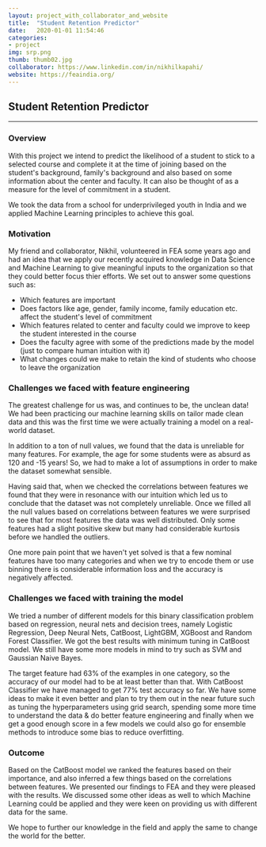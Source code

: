 ```yaml
---
layout: project_with_collaborator_and_website
title:  "Student Retention Predictor"
date:   2020-01-01 11:54:46
categories:
- project
img: srp.png
thumb: thumb02.jpg
collaborator: https://www.linkedin.com/in/nikhilkapahi/
website: https://feaindia.org/
---
```

## Student Retention Predictor
------------

### Overview
With this project we intend to predict the likelihood of a student to stick to a selected course and complete it at the time of joining based on the student's background, family's background and also based on some information about the center and faculty. It can also be thought of as a measure for the level of commitment in a student.

We took the data from a school for underprivileged youth in India and we applied Machine Learning principles to achieve this goal.

### Motivation
My friend and collaborator, Nikhil, volunteered in FEA some years ago and had an idea that we apply our recently acquired knowledge in Data Science and Machine Learning to give meaningful inputs to the organization so that they could better focus thier efforts. We set out to answer some questions such as:
* Which features are important
* Does factors like age, gender, family income, family education etc. affect the student's level of commitment
* Which features related to center and faculty could we improve to keep the student interested in the course
* Does the faculty agree with some of the predictions made by the model (just to compare human intuition with it)
* What changes could we make to retain the kind of students who choose to leave the organization

### Challenges we faced with feature engineering
The greatest challenge for us was, and continues to be, the unclean data! We had been practicing our machine learning skills on tailor made clean data and this was the first time we were actually training a model on a real-world dataset.

In addition to a ton of null values, we found that the data is unreliable for many features. For example, the age for some students were as absurd as 120 and -15 years! So, we had to make a lot of assumptions in order to make the dataset somewhat sensible.

Having said that, when we checked the correlations between features we found that they were in resonance with our intuition which led us to conclude that the dataset was not completely unreliable. Once we filled all the null values based on correlations between features we were surprised to see that for most features the data was well distributed. Only some features had a slight positive skew but many had considerable kurtosis before we handled the outliers.

One more pain point that we haven't yet solved is that a few nominal features have too many categories and when we try to encode them or use binning there is considerable information loss and the accuracy is negatively affected.

### Challenges we faced with training the model
We tried a number of different models for this binary classification problem based on regression, neural nets and decision trees, namely Logistic Regression, Deep Neural Nets, CatBoost, LightGBM, XGBoost and Random Forest Classifier. We got the best results with minimum tuning in CatBoost model. We still have some more models in mind to try such as SVM and Gaussian Naive Bayes.

The target feature had 63% of the examples in one category, so the accuracy of our model had to be at least better than that. With CatBoost Classifier we have managed to get 77% test accuracy so far. We have some ideas to make it even better and plan to try them out in the near future such as tuning the hyperparameters using grid search, spending some more time to understand the data & do better feature engineering and finally when we get a good enough score in a few models we could also go for ensemble methods to introduce some bias to reduce overfitting.

### Outcome
Based on the CatBoost model we ranked the features based on their importance, and also inferred a few things based on the correlations between features. We presented our findings to FEA and they were pleased with the results. We discussed some other ideas as well to which Machine Learning could be applied and they were keen on providing us with different data for the same.

We hope to further our knowledge in the field and apply the same to change the world for the better.